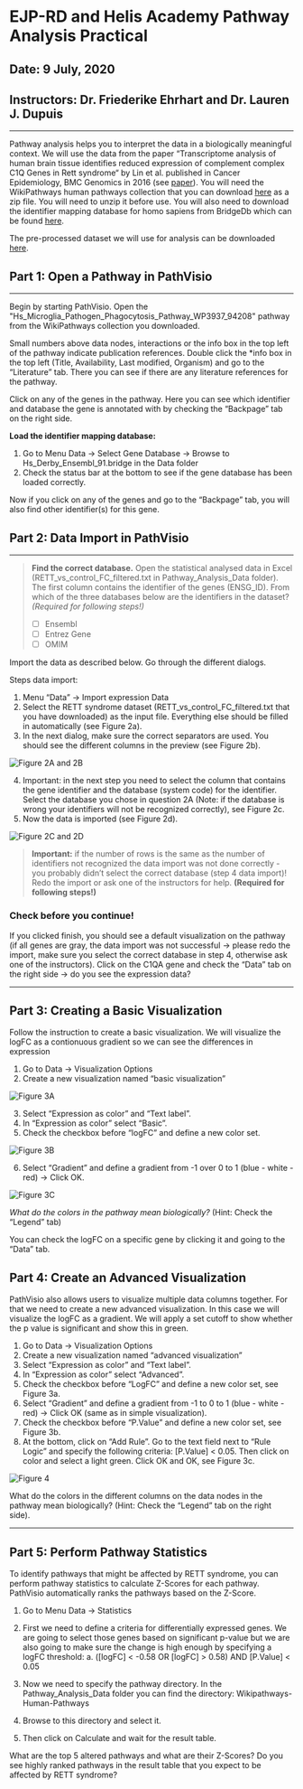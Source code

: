 EJP-RD and Helis Academy Pathway Analysis Practical
==============================================================================
## Date: 9 July, 2020
## Instructors: Dr. Friederike Ehrhart and Dr. Lauren J. Dupuis
-----------------------
Pathway analysis helps you to interpret the data in a biologically meaningful context. We will use the data from the paper “Transcriptome 
analysis of human brain tissue identifies reduced expression of complement complex C1Q Genes in Rett syndrome“ by Lin et al. published in Cancer Epidemiology, 
BMC Genomics in 2016 (see [paper](https://bmcgenomics.biomedcentral.com/articles/10.1186/s12864-016-2746-7)). You will need the WikiPathways human pathways collection that you can download [here](http://www.wikipathways.org/wpi/batchDownload.php?species=Homo%20sapiens&fileType=gpml&tag=Curation:AnalysisCollection) as a 
zip file. You will need to unzip it before use. You will also need to download the identifier mapping database for homo sapiens from BridgeDb which can be found [here](https://zenodo.org/record/3667670/files/Hs_Derby_Ensembl_91.bridge?download=1).

The pre-processed dataset we will use for analysis can be downloaded [here](RETT_vs_control_FC_filtered.txt).

## Part 1: Open a Pathway in PathVisio
---------------------------------------------

Begin by starting PathVisio. Open the "Hs_Microglia_Pathogen_Phagocytosis_Pathway_WP3937_94208" pathway from the WikiPathways collection you downloaded.

Small numbers above data nodes, interactions or the info box in the top left of the pathway indicate publication references. 
Double click the *info box in the top left (Title, Availability, Last modified, Organism) and go to the “Literature” tab. There you can see if there are any literature references for the pathway. 


Click on any of the genes in the pathway. Here you can see which identifier and database the gene is annotated with by checking the “Backpage” 
tab on the right side.  

**Load the identifier mapping database:** 
1.	Go to Menu Data → Select Gene Database → Browse to Hs_Derby_Ensembl_91.bridge in the Data folder
2.	Check the status bar at the bottom to see if the gene database has been loaded correctly. 

Now if you click on any of the genes and go to the “Backpage” tab, you will also find other identifier(s) for this gene.  


## Part 2: Data Import in PathVisio
-------------------------------------------
> **Find the correct database.** Open the statistical analysed data in Excel (RETT_vs_control_FC_filtered.txt in Pathway_Analysis_Data folder). The first column 
> contains the identifier of the genes (ENSG_ID). From which of the three databases below are the identifiers in the dataset? 
> *(Required for following steps!)*
>
> - [ ]    Ensembl
> - [ ]    Entrez Gene
> - [ ]    OMIM

Import the data as described below. Go through the different dialogs. 

Steps data import:
1.	Menu “Data” → Import expression Data
2.	Select the RETT syndrome dataset (RETT_vs_control_FC_filtered.txt that you have downloaded) as the input file. Everything else 
should be filled in automatically (see Figure 2a).
3.	In the next dialog, make sure the correct separators are used. You should see the different columns in the preview (see Figure 2b).

![Figure 2A and 2B](https://github.com/LaurenDupuis/Helis-Academy-Omics-June-2019/blob/master/images/Figure_2A_2B_PA.png?raw=true)


4.	Important: in the next step you need to select the column that contains the gene identifier and the database (system code) for 
the identifier. Select the database you chose in question 2A (Note: if the database is wrong your identifiers will not be recognized 
correctly), see Figure 2c. 
5.	Now the data is imported (see Figure 2d). 

![Figure 2C and 2D](https://github.com/LaurenDupuis/Helis-Academy-Omics-June-2019/blob/master/images/Figure%202C_2D_PA_.png?raw=true)

> **Important:** if the number of rows is the same as the number of identifiers not recognized the data import was not done correctly - 
> you probably didn’t select the correct database (step 4 data import)! Redo the import or ask one of the instructors for help. 
> **(Required for following steps!)**

### **Check before you continue!**

If you clicked finish, you should see a default visualization on the pathway (if all genes are gray, the data import was not 
successful → please redo the import, make sure you select the correct database in step 4, otherwise ask one of the instructors). 
Click on the C1QA gene and check the “Data” tab on the right side → do you see the expression data?

-----------------------------------------------------------------------------------------------------------------------------------

## Part 3: Creating a Basic Visualization
Follow the instruction to create a basic visualization. We will visualize the logFC as a contionuous gradient so we can see the 
differences in expression 
1.	Go to Data → Visualization Options
2.	Create a new visualization named “basic visualization”

![Figure 3A](https://github.com/LaurenDupuis/Helis-Academy-Omics-June-2019/blob/master/images/Data_Vis_1_PA_.png?raw=true)


3.	Select “Expression as color” and “Text label”. 
4.	In “Expression as color” select “Basic”.
5.	Check the checkbox before “logFC” and define a new color set.

![Figure 3B](https://github.com/LaurenDupuis/Helis-Academy-Omics-June-2019/blob/master/images/Data_Vis_2_PA_.png?raw=true)

6.	Select “Gradient” and define a gradient from -1 over 0 to 1 (blue - white - red) → Click OK.

![Figure 3C](https://github.com/LaurenDupuis/Helis-Academy-Omics-June-2019/blob/master/images/Data_Vis_3_PA_.png?raw=true)


*What do the colors in the pathway mean biologically?* (Hint: Check the “Legend” tab) 
 

You can check the logFC on a specific gene by clicking it and going to the “Data” tab. 

## Part 4: Create an Advanced Visualization
PathVisio also allows users to visualize multiple data columns together. For that we need to create a new advanced visualization. In 
this case we will visualize the logFC as a gradient. We will apply a set cutoff to show whether the p value is significant and show this 
in green.

1.	Go to Data → Visualization Options
2.	Create a new visualization named “advanced visualization”
3.	Select “Expression as color” and “Text label”. 
4.	In “Expression as color” select “Advanced”.
5.	Check the checkbox before “LogFC” and define a new color set, see Figure 3a.
6.	Select “Gradient” and define a gradient from -1 to 0 to 1 (blue - white - red) → Click OK (same as in simple visualization).
7.	Check the checkbox before “P.Value” and define a new color set, see Figure 3b.
8.	At the bottom, click on “Add Rule”. Go to the text field next to “Rule Logic” and specify the following criteria: [P.Value] < 0.05. Then click on color and select a light green. Click OK and OK, see Figure 3c. 

![Figure 4](https://github.com/LaurenDupuis/Helis-Academy-Omics-June-2019/blob/master/images/Fig4.png?raw=true)

What do the colors in the different columns on the data nodes in the pathway mean biologically? (Hint: Check the “Legend” tab on the right side). 


-------------------------------------------------------------------------------------------------------

## Part 5: Perform Pathway Statistics

To identify pathways that might be affected by RETT syndrome, you can perform pathway statistics to calculate Z-Scores for each pathway. 
PathVisio automatically ranks the pathways based on the Z-Score. 

1.	Go to Menu Data → Statistics
2.	First we need to define a criteria for differentially expressed genes. We are going to select those genes based on significant p-value but we are also going to make sure the change is high enough by specifying a logFC threshold:
    a.	([logFC] < -0.58 OR [logFC] > 0.58) AND [P.Value] < 0.05

3.	Now we need to specify the pathway directory. In the Pathway_Analysis_Data folder you can find the directory: 
Wikipathways-Human-Pathways
4.	Browse to this directory and select it. 
5.	Then click on Calculate and wait for the result table.

What are the top 5 altered pathways and what are their Z-Scores? Do you see highly ranked pathways in the result 
table that you expect to be affected by RETT syndrome?





